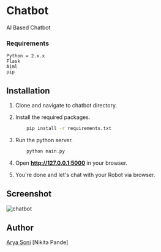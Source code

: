 # Chatbot
AI Based Chatbot

### Requirements
    Python = 2.x.x
    Flask
    Aiml
    pip

## Installation

1. Clone and navigate to chatbot directory.

2. Install the required packages.
    ```bash
        pip install -r requirements.txt
    ```

3. Run the python server.
    ```bash
        python main.py
    ```
4. Open **http://127.0.0.1:5000** in your browser.

5. You're done and let's chat with your Robot via browser.

## Screenshot
![chatbot](https://github.com/aryasoni98/chatbot-ai.github.io/blob/master/Screenshot%20at%202019-04-29%2020-23-27.png)

## Author

[Arya Soni](https://aryasoni98.github.io)
[Nikita Pande]

